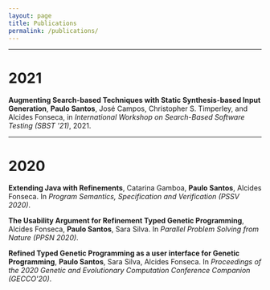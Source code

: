 ```yaml
---
layout: page
title: Publications
permalink: /publications/
---
```


-----------------------------
# 2021

**Augmenting Search-based Techniques with Static Synthesis-based Input Generation**, **Paulo Santos**, José Campos, Christopher S. Timperley, and Alcides Fonseca, in *International Workshop on Search-Based Software Testing (SBST '21)*, 2021.


-----------------------------
# 2020

**Extending Java with Refinements**,
Catarina Gamboa, **Paulo Santos**, Alcides Fonseca. In *Program Semantics, Specification and Verification (PSSV 2020)*.

**The Usability Argument for Refinement Typed Genetic Programming**,
Alcides Fonseca, **Paulo Santos**, Sara Silva. In *Parallel Problem Solving from Nature (PPSN 2020)*.

**Refined Typed Genetic Programming as a user interface for Genetic Programming**,
**Paulo Santos**, Sara Silva, Alcides Fonseca. In *Proceedings of the 2020 Genetic and Evolutionary Computation Conference Companion (GECCO'20)*.